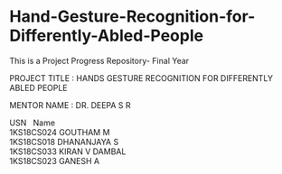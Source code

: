 # Hand-Gesture-Recognition-for-Differently-Abled-People
This is a Project Progress Repository- Final Year

PROJECT TITLE : HANDS GESTURE RECOGNITION FOR DIFFERENTLY ABLED PEOPLE

MENTOR NAME : DR. DEEPA S R

USN      &nbsp;     Name <br />
1KS18CS024      GOUTHAM M <br />
1KS18CS018      DHANANJAYA S <br />
1KS18CS033      KIRAN V DAMBAL <br />
1KS18CS023      GANESH A <br />





